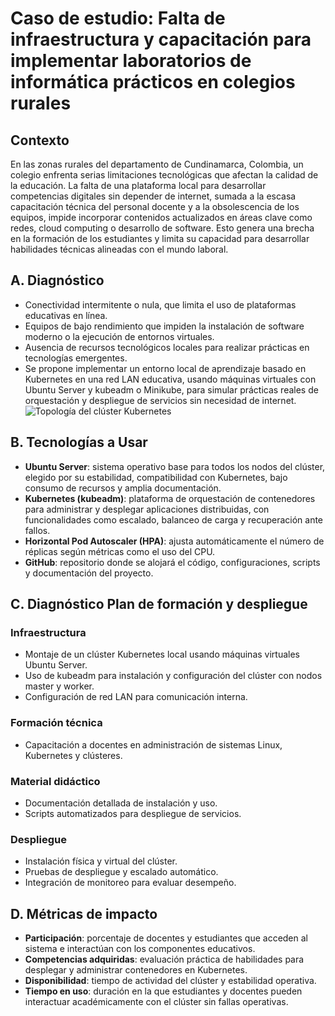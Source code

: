 # Caso de estudio: Falta de infraestructura y capacitación para implementar laboratorios de informática prácticos en colegios rurales

## Contexto
En las zonas rurales del departamento de Cundinamarca, Colombia, un colegio enfrenta serias limitaciones tecnológicas que afectan la calidad de la educación. La falta de una plataforma local para desarrollar competencias digitales sin depender de internet, sumada a la escasa capacitación técnica del personal docente y a la obsolescencia de los equipos, impide incorporar contenidos actualizados en áreas clave como redes, cloud computing o desarrollo de software. Esto genera una brecha en la formación de los estudiantes y limita su capacidad para desarrollar habilidades técnicas alineadas con el mundo laboral.

## A. Diagnóstico
- Conectividad intermitente o nula, que limita el uso de plataformas educativas en línea.
- Equipos de bajo rendimiento que impiden la instalación de software moderno o la ejecución de entornos virtuales.
- Ausencia de recursos tecnológicos locales para realizar prácticas en tecnologías emergentes.
- Se propone implementar un entorno local de aprendizaje basado en Kubernetes en una red LAN educativa, usando máquinas virtuales con Ubuntu Server y kubeadm o Minikube, para simular prácticas reales de orquestación y despliegue de servicios sin necesidad de internet.
![Topología del clúster Kubernetes](ola(1).jpg)

## B. Tecnologías a Usar
- **Ubuntu Server**: sistema operativo base para todos los nodos del clúster, elegido por su estabilidad, compatibilidad con Kubernetes, bajo consumo de recursos y amplia documentación.
- **Kubernetes (kubeadm)**: plataforma de orquestación de contenedores para administrar y desplegar aplicaciones distribuidas, con funcionalidades como escalado, balanceo de carga y recuperación ante fallos.
- **Horizontal Pod Autoscaler (HPA)**: ajusta automáticamente el número de réplicas según métricas como el uso del CPU.
- **GitHub**: repositorio donde se alojará el código, configuraciones, scripts y documentación del proyecto.

## C. Diagnóstico Plan de formación y despliegue
### Infraestructura
- Montaje de un clúster Kubernetes local usando máquinas virtuales Ubuntu Server.
- Uso de kubeadm para instalación y configuración del clúster con nodos master y worker.
- Configuración de red LAN para comunicación interna.
### Formación técnica
- Capacitación a docentes en administración de sistemas Linux, Kubernetes y clústeres.
### Material didáctico
- Documentación detallada de instalación y uso.
- Scripts automatizados para despliegue de servicios.
### Despliegue
- Instalación física y virtual del clúster.
- Pruebas de despliegue y escalado automático.
- Integración de monitoreo para evaluar desempeño.

## D. Métricas de impacto
- **Participación**: porcentaje de docentes y estudiantes que acceden al sistema e interactúan con los componentes educativos.
- **Competencias adquiridas**: evaluación práctica de habilidades para desplegar y administrar contenedores en Kubernetes.
- **Disponibilidad**: tiempo de actividad del clúster y estabilidad operativa.
- **Tiempo en uso**: duración en la que estudiantes y docentes pueden interactuar académicamente con el clúster sin fallas operativas.

